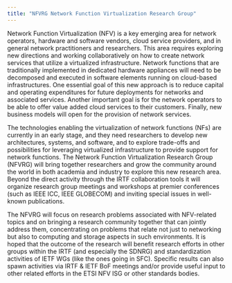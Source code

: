 ```yaml
---
title: "NFVRG Network Function Virtualization Research Group"
---
```


Network Function Virtualization (NFV) is a key emerging area for network operators, hardware and software vendors, cloud service providers, and in general network practitioners and researchers. This area requires exploring new directions and working collaboratively on how to create network services that utilize a virtualized infrastructure. Network functions that are traditionally implemented in dedicated hardware appliances will need to be decomposed and executed in software elements running on cloud-based infrastructures. One essential goal of this new approach is to reduce capital and operating expenditures for future deployments for networks and associated services. Another important goal is for the network operators to be able to offer value added cloud services to their customers. Finally, new business models will open for the provision of network services.

The technologies enabling the virtualization of network functions (NFs) are currently in an early stage, and they need researchers to develop new architectures, systems, and software, and to explore trade-offs and possibilities for leveraging virtualized infrastructure to provide support for network functions. The Network Function Virtualization Research Group (NFVRG) will bring together researchers and grow the community around the world in both academia and industry to explore this new research area. Beyond the direct activity through the IRTF collaboration tools it will organize research group meetings and workshops at premier conferences (such as IEEE ICC, IEEE GLOBECOM) and inviting special issues in well-known publications.

The NFVRG will focus on research problems associated with NFV-related topics and on bringing a research community together that can jointly address them, concentrating on problems that relate not just to networking but also to computing and storage aspects in such environments. It is hoped that the outcome of the research will benefit research efforts in other groups within the IRTF (and especially the SDNRG) and standardization activities of IETF WGs (like the ones going in SFC). Specific results can also spawn activities via IRTF & IETF BoF meetings and/or provide useful input to other related efforts in the ETSI NFV ISG or other standards bodies.

